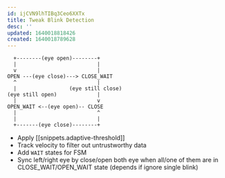 ```yaml
---
id: ijCVN9lhTIBq3Ceo6XXTx
title: Tweak Blink Detection
desc: ''
updated: 1640018818426
created: 1640018789628
---
```


```
  +--------(eye open)--------+
  |                          |
  v                          |
OPEN ---(eye close)---> CLOSE_WAIT
  ^                          |
  |                 (eye still close)
(eye still open)             |
  |                          v
OPEN_WAIT <--(eye open)-- CLOSE
  |                          ^
  |                          |
  +-------(eye close)--------+
```

- Apply [[snippets.adaptive-threshold]]
- Track velocity to filter out untrustworthy data
- Add `WAIT` states for FSM
- Sync left/right eye by close/open both eye when all/one of them are in CLOSE_WAIT/OPEN_WAIT state (depends if ignore single blink)

